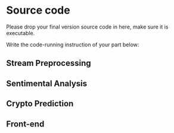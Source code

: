 # Source code

Please drop your final version source code in here, make sure it is executable.

Write the code-running instruction of your part below:

## Stream Preprocessing



## Sentimental Analysis



## Crypto Prediction



## Front-end



